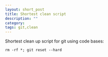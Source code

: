 ```yaml
---
layout: short_post
title: Shortest clean script
description: ""
category:
tags: git,clean
---
```

Shortest clean up script for git using code bases:

```
rm -rf *; git reset --hard
```
